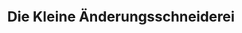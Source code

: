 ---
title: "Die Kleine Änderungsschneiderei"
url: /koeln/die-kleine-aenderungsschneiderei/
shop: Nähzubehör
---
